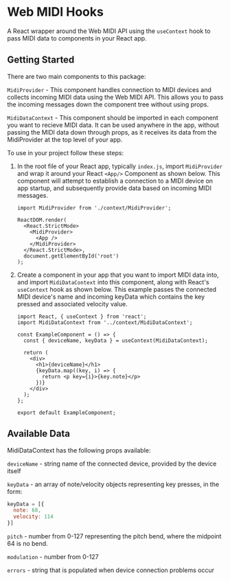 # Web MIDI Hooks
A React wrapper around the Web MIDI API using the `useContext` hook to pass MIDI data to components in your React app.

## Getting Started
There are two main components to this package:

`MidiProvider` - This component handles connection to MIDI devices and collects incoming MIDI data using the Web MIDI API. This allows you to pass the incoming messages down the component tree without using props.

`MidiDataContext` - This component should be imported in each component you want to recieve MIDI data. It can be used anywhere in the app, without passing the MIDI data down through props, as it receives its data from the MidiProvider at the top level of your app.

To use in your project follow these steps:

1. In the root file of your React app, typically `index.js`, import `MidiProvider` and wrap it around your React `<App/>` Component as shown below. This component will attempt to establish a connection to a MIDI device on app startup, and subsequently provide data based on incoming MIDI messages.

    ```JSX
    import MidiProvider from './context/MidiProvider';

    ReactDOM.render(
      <React.StrictMode>
        <MidiProvider>
          <App />
        </MidiProvider>
      </React.StrictMode>,
      document.getElementById('root')
    );
    ```
2. Create a component in your app that you want to import MIDI data into, and import `MidiDataContext` into this component, along with React's `useContext` hook as shown below. This example passes the connected MIDI device's name and incoming keyData which contains the key pressed and associated velocity value.

    ```JSX
    import React, { useContext } from 'react';
    import MidiDataContext from '../context/MidiDataContext';

    const ExampleComponent = () => {
      const { deviceName, keyData } = useContext(MidiDataContext);

      return (
        <div>
          <h1>{deviceName}</h1>
          {keyData.map((key, i) => {
            return <p key={i}>{key.note}</p>
          })}
        </div>
      );
    };
    
    export default ExampleComponent;
    ```
## Available Data
MidiDataContext has the following props available:

  `deviceName` - string name of the connected device, provided by the device itself

  `keyData` - an array of note/velocity objects representing key presses, in the form: 
  ```JavaScript
  keyData = [{ 
    note: 68,
    velocity: 114
  }]
  ```
  `pitch` - number from 0-127 representing the pitch bend, where the midpoint 64 is no bend.

  `modulation` - number from 0-127

  `errors` - string that is populated when device connection problems occur